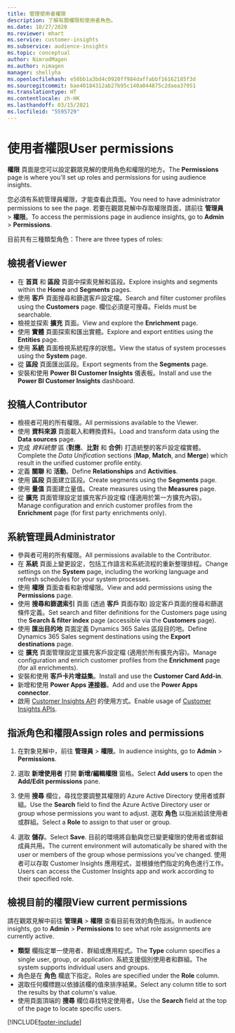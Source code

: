 ```yaml
---
title: 管理使用者權限
description: 了解有關權限和使用者角色。
ms.date: 10/27/2020
ms.reviewer: mhart
ms.service: customer-insights
ms.subservice: audience-insights
ms.topic: conceptual
author: NimrodMagen
ms.author: nimagen
manager: shellyha
ms.openlocfilehash: e58bb1a3bd4c0920ff984daffabbf16162185f3d
ms.sourcegitcommit: bae40184312ab27b95c140a044875c2daea37951
ms.translationtype: HT
ms.contentlocale: zh-HK
ms.lasthandoff: 03/15/2021
ms.locfileid: "5595729"
---
```

# <a name="user-permissions"></a><span data-ttu-id="65712-103">使用者權限</span><span class="sxs-lookup"><span data-stu-id="65712-103">User permissions</span></span>

<span data-ttu-id="65712-104">**權限** 頁面是您可以設定觀眾見解的使用角色和權限的地方。</span><span class="sxs-lookup"><span data-stu-id="65712-104">The **Permissions** page is where you'll set up roles and permissions for using audience insights.</span></span>

<span data-ttu-id="65712-105">您必須有系統管理員權限，才能查看此頁面。</span><span class="sxs-lookup"><span data-stu-id="65712-105">You need to have administrator permissions to see the page.</span></span> <span data-ttu-id="65712-106">若要在觀眾見解中存取權限頁面，請前往 **管理員** > **權限**。</span><span class="sxs-lookup"><span data-stu-id="65712-106">To access the permissions page in audience insights, go to **Admin** > **Permissions**.</span></span>

<span data-ttu-id="65712-107">目前共有三種類型角色：</span><span class="sxs-lookup"><span data-stu-id="65712-107">There are three types of roles:</span></span>

## <a name="viewer"></a><span data-ttu-id="65712-108">檢視者</span><span class="sxs-lookup"><span data-stu-id="65712-108">Viewer</span></span>

- <span data-ttu-id="65712-109">在 **首頁** 和 **區段** 頁面中探索見解和區段。</span><span class="sxs-lookup"><span data-stu-id="65712-109">Explore insights and segments within the **Home** and **Segments** pages.</span></span>
- <span data-ttu-id="65712-110">使用 **客戶** 頁面搜尋和篩選客戶設定檔。</span><span class="sxs-lookup"><span data-stu-id="65712-110">Search and filter customer profiles using the **Customers** page.</span></span> <span data-ttu-id="65712-111">欄位必須是可搜尋。</span><span class="sxs-lookup"><span data-stu-id="65712-111">Fields must be searchable.</span></span>
- <span data-ttu-id="65712-112">檢視並探索 **擴充** 頁面。</span><span class="sxs-lookup"><span data-stu-id="65712-112">View and explore the **Enrichment** page.</span></span>
- <span data-ttu-id="65712-113">使用 **實體** 頁面探索和匯出實體。</span><span class="sxs-lookup"><span data-stu-id="65712-113">Explore and export entities using the **Entities** page.</span></span>
- <span data-ttu-id="65712-114">使用 **系統** 頁面檢視系統程序的狀態。</span><span class="sxs-lookup"><span data-stu-id="65712-114">View the status of system processes  using the **System** page.</span></span>
- <span data-ttu-id="65712-115">從 **區段** 頁面匯出區段。</span><span class="sxs-lookup"><span data-stu-id="65712-115">Export segments from the **Segments** page.</span></span>
- <span data-ttu-id="65712-116">安裝和使用 **Power BI Customer Insights** 儀表板。</span><span class="sxs-lookup"><span data-stu-id="65712-116">Install and use the **Power BI Customer Insights** dashboard.</span></span>

## <a name="contributor"></a><span data-ttu-id="65712-117">投稿人</span><span class="sxs-lookup"><span data-stu-id="65712-117">Contributor</span></span>

- <span data-ttu-id="65712-118">檢視者可用的所有權限。</span><span class="sxs-lookup"><span data-stu-id="65712-118">All permissions available to the Viewer.</span></span>
- <span data-ttu-id="65712-119">使用 **資料來源** 頁面載入和轉換資料。</span><span class="sxs-lookup"><span data-stu-id="65712-119">Load and transform data using the **Data sources** page.</span></span>
- <span data-ttu-id="65712-120">完成 *資料統整* 區 (**對應**、**比對** 和 **合併**) 打造統整的客戶設定檔實體。</span><span class="sxs-lookup"><span data-stu-id="65712-120">Complete the *Data Unification* sections (**Map**, **Match**, and **Merge**) which result in the unified customer profile entity.</span></span>
- <span data-ttu-id="65712-121">定義 **關聯** 和 **活動**。</span><span class="sxs-lookup"><span data-stu-id="65712-121">Define **Relationships** and **Activities**.</span></span>
- <span data-ttu-id="65712-122">使用 **區段** 頁面建立區段。</span><span class="sxs-lookup"><span data-stu-id="65712-122">Create segments using the **Segments** page.</span></span>
- <span data-ttu-id="65712-123">使用 **量值** 頁面建立量值。</span><span class="sxs-lookup"><span data-stu-id="65712-123">Create measures using the **Measures** page.</span></span>
- <span data-ttu-id="65712-124">從 **擴充** 頁面管理設定並擴充客戶設定檔 (僅適用於第一方擴充內容)。</span><span class="sxs-lookup"><span data-stu-id="65712-124">Manage configuration and enrich customer profiles from the **Enrichment** page (for first party enrichments only).</span></span>

## <a name="administrator"></a><span data-ttu-id="65712-125">系統管理員</span><span class="sxs-lookup"><span data-stu-id="65712-125">Administrator</span></span>

- <span data-ttu-id="65712-126">參與者可用的所有權限。</span><span class="sxs-lookup"><span data-stu-id="65712-126">All permissions available to the Contributor.</span></span>
- <span data-ttu-id="65712-127">在 **系統** 頁面上變更設定，包括工作語言和系統流程的重新整理排程。</span><span class="sxs-lookup"><span data-stu-id="65712-127">Change settings on the **System** page, including the working language and refresh schedules for your system processes.</span></span>
- <span data-ttu-id="65712-128">使用 **權限** 頁面查看和新增權限。</span><span class="sxs-lookup"><span data-stu-id="65712-128">View and add permissions using the **Permissions** page.</span></span>
- <span data-ttu-id="65712-129">使用 **搜尋和篩選索引** 頁面 (透過 **客戶** 頁面存取) 設定客戶頁面的搜尋和篩選條件定義。</span><span class="sxs-lookup"><span data-stu-id="65712-129">Set search and filter definitions for the Customers page using the **Search & filter index** page (accessible via the **Customers** page).</span></span>
- <span data-ttu-id="65712-130">使用 **匯出目的地** 頁面定義 Dynamics 365 Sales 區段目的地。</span><span class="sxs-lookup"><span data-stu-id="65712-130">Define Dynamics 365 Sales segment destinations using the **Export destinations** page.</span></span>
- <span data-ttu-id="65712-131">從 **擴充** 頁面管理設定並擴充客戶設定檔 (適用於所有擴充內容)。</span><span class="sxs-lookup"><span data-stu-id="65712-131">Manage configuration and enrich customer profiles from the **Enrichment** page (for all enrichments).</span></span>
- <span data-ttu-id="65712-132">安裝和使用 **客戶卡片增益集**。</span><span class="sxs-lookup"><span data-stu-id="65712-132">Install and use the **Customer Card Add-in**.</span></span>
- <span data-ttu-id="65712-133">新增和使用 **Power Apps 連接器**。</span><span class="sxs-lookup"><span data-stu-id="65712-133">Add and use the **Power Apps connector**.</span></span>
- <span data-ttu-id="65712-134">啟用 [Customer Insights API](apis.md) 的使用方式。</span><span class="sxs-lookup"><span data-stu-id="65712-134">Enable usage of [Customer Insights APIs](apis.md).</span></span>

## <a name="assign-roles-and-permissions"></a><span data-ttu-id="65712-135">指派角色和權限</span><span class="sxs-lookup"><span data-stu-id="65712-135">Assign roles and permissions</span></span>

1. <span data-ttu-id="65712-136">在對象見解中，前往 **管理員** > **權限**。</span><span class="sxs-lookup"><span data-stu-id="65712-136">In audience insights, go to **Admin** > **Permissions**.</span></span>

1. <span data-ttu-id="65712-137">選取 **新增使用者** 打開 **新增/編輯權限** 窗格。</span><span class="sxs-lookup"><span data-stu-id="65712-137">Select **Add users** to open the **Add/Edit permissions** pane.</span></span>

1. <span data-ttu-id="65712-138">使用 **搜尋** 欄位，尋找您要調整其權限的 Azure Active Directory 使用者或群組。</span><span class="sxs-lookup"><span data-stu-id="65712-138">Use the **Search** field to find the Azure Active Directory user or group whose permissions you want to adjust.</span></span> <span data-ttu-id="65712-139">選取 **角色** 以指派給該使用者或群組。</span><span class="sxs-lookup"><span data-stu-id="65712-139">Select a **Role** to assign to that user or group.</span></span>

1. <span data-ttu-id="65712-140">選取 **儲存**。</span><span class="sxs-lookup"><span data-stu-id="65712-140">Select **Save**.</span></span> <span data-ttu-id="65712-141">目前的環境將自動與您已變更權限的使用者或群組成員共用。</span><span class="sxs-lookup"><span data-stu-id="65712-141">The current environment will automatically be shared with the user or members of the group whose permissions you've changed.</span></span> <span data-ttu-id="65712-142">使用者可以存取 Customer Insights 應用程式，並根據他們指定的角色進行工作。</span><span class="sxs-lookup"><span data-stu-id="65712-142">Users can access the Customer Insights app and work according to their specified role.</span></span>

## <a name="view-current-permissions"></a><span data-ttu-id="65712-143">檢視目前的權限</span><span class="sxs-lookup"><span data-stu-id="65712-143">View current permissions</span></span>

<span data-ttu-id="65712-144">請在觀眾見解中前往 **管理員** > **權限** 查看目前有效的角色指派。</span><span class="sxs-lookup"><span data-stu-id="65712-144">In audience insights, go to **Admin** > **Permissions** to see what role assignments are currently active.</span></span>

- <span data-ttu-id="65712-145">**類型** 欄指定單一使用者、群組或應用程式。</span><span class="sxs-lookup"><span data-stu-id="65712-145">The **Type** column specifies a single user, group, or application.</span></span> <span data-ttu-id="65712-146">系統支援個別使用者和群組。</span><span class="sxs-lookup"><span data-stu-id="65712-146">The system supports individual users and groups.</span></span>
- <span data-ttu-id="65712-147">角色是在 **角色** 欄底下指定。</span><span class="sxs-lookup"><span data-stu-id="65712-147">Roles are specified under the **Role** column.</span></span>
- <span data-ttu-id="65712-148">選取任何欄標題以依據該欄的值來排序結果。</span><span class="sxs-lookup"><span data-stu-id="65712-148">Select any column title to sort the results by that column's value.</span></span>
- <span data-ttu-id="65712-149">使用頁面頂端的 **搜尋** 欄位尋找特定使用者。</span><span class="sxs-lookup"><span data-stu-id="65712-149">Use the **Search** field at the top of the page to locate specific users.</span></span>


[!INCLUDE[footer-include](../includes/footer-banner.md)]